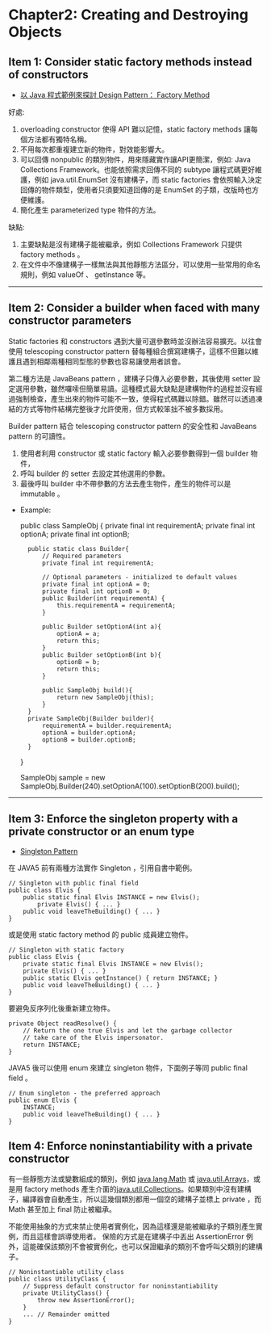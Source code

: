# Chapter2: Creating and Destroying Objects #

## Item 1: Consider static factory methods instead of constructors ##

- [以 Java 程式範例來探討 Design Pattern： Factory Method](http://www.dotspace.idv.tw/Jyemii/patternscolumn/articles/FactoryMethodForJava.htm)

好處:

1. overloading constructor 使得 API 難以記憶，static factory methods 讓每個方法都有獨特名稱。
2. 不用每次都重複建立新的物件，對效能影響大。
3. 可以回傳 nonpublic 的類別物件，用來隱藏實作讓API更簡潔，例如: Java Collections Framework。也能依照需求回傳不同的 subtype  讓程式碼更好維護，例如 java.util.EnumSet 沒有建構子，而 static factories 會依照輸入決定回傳的物件類型，使用者只須要知道回傳的是 EnumSet 的子類，改版時也方便維護。
4. 簡化產生 parameterized type 物件的方法。

缺點:

1. 主要缺點是沒有建構子能被繼承，例如 Collections Framework 只提供 factory methods 。
2. 在文件中不像建構子一樣無法與其他靜態方法區分，可以使用一些常用的命名規則，例如 valueOf 、 getInstance 等。

--------
## Item 2: Consider a builder when faced with many constructor parameters ##

Static factories 和 constructors 遇到大量可選參數時並沒辦法容易擴充。以往會使用 telescoping constructor pattern 替每種組合撰寫建構子，這樣不但難以維護且遇到相鄰兩種相同型態的參數也容易讓使用者誤會。

第二種方法是 JavaBeans pattern ，建構子只傳入必要參數，其後使用 setter 設定選用參數，雖然囉嗦但簡單易讀。這種模式最大缺點是建構物件的過程並沒有經過強制檢查，產生出來的物件可能不一致，使得程式碼難以除錯。雖然可以透過凍結的方式等物件結構完整後才允許使用，但方式較笨拙不被多數採用。

Builder pattern 結合 telescoping constructor pattern 的安全性和 JavaBeans pattern 的可讀性。

1. 使用者利用 constructor 或 static factory 輸入必要參數得到一個 builder 物件，
2. 呼叫 builder 的 setter 去設定其他選用的參數。
3. 最後呼叫 builder 中不帶參數的方法去產生物件，產生的物件可以是 immutable 。

- Example:

    public class SampleObj {
        private final int requirementA;
        private final int optionA;
        private final int optionB;

        public static class Builder{
            // Required parameters
            private final int requirementA;
            
            // Optional parameters - initialized to default values
            private final int optionA = 0;
            private final int optionB = 0;
            public Builder(int requirementA) {
                this.requirementA = requirementA;
            }

            public Builder setOptionA(int a){
                optionA = a;
                return this;
            }
            public Builder setOptionB(int b){
                optionB = b;
                return this;
            }
            
            public SampleObj build(){
                return new SampleObj(this);
            }
        }
        private SampleObj(Builder builder){
            requirementA = builder.requirementA;
            optionA = builder.optionA;
            optionB = builder.optionB;
        }
    }


    SampleObj sample = new SampleObj.Builder(240).setOptionA(100).setOptionB(200).build();

--------
## Item 3: Enforce the singleton property with a private constructor or an enum type ##

- [Singleton Pattern](http://openhome.cc/Gossip/DesignPattern/SingletonPattern.htm)

在 JAVA5 前有兩種方法實作 Singleton ，引用自書中範例。

    // Singleton with public final field
    public class Elvis {
        public static final Elvis INSTANCE = new Elvis();
            private Elvis() { ... }
        public void leaveTheBuilding() { ... }
    }

或是使用 static factory method 的 public 成員建立物件。

    // Singleton with static factory
    public class Elvis {
        private static final Elvis INSTANCE = new Elvis();
        private Elvis() { ... }
        public static Elvis getInstance() { return INSTANCE; }
        public void leaveTheBuilding() { ... }
    }

要避免反序列化後重新建立物件。

    private Object readResolve() {
        // Return the one true Elvis and let the garbage collector
        // take care of the Elvis impersonator.
        return INSTANCE;
    }

JAVA5 後可以使用 enum 來建立 singleton 物件，下面例子等同 public final field 。

    // Enum singleton - the preferred approach
    public enum Elvis {
        INSTANCE;
        public void leaveTheBuilding() { ... }
    }

## Item 4: Enforce noninstantiability with a private constructor ##

有一些靜態方法或變數組成的類別，例如 [java.lang.Math](https://docs.oracle.com/javase/8/docs/api/java/lang/Math.html) 或 [java.util.Arrays](https://docs.oracle.com/javase/8/docs/api/java/util/Arrays.html)，或是用 factory methods 產生介面的[java.util.Collections](https://docs.oracle.com/javase/8/docs/api/java/util/Collections.html)。如果類別中沒有建構子，編譯器會自動產生，所以這幾個類別都用一個空的建構子並標上 private ，而 Math 甚至加上 final 防止被繼承。

不能使用抽象的方式來禁止使用者實例化，因為這樣還是能被繼承的子類別產生實例，而且這樣會誤導使用者。
保險的方式是在建構子中丟出 AssertionError 例外，這能確保該類別不會被實例化，也可以保證繼承的類別不會呼叫父類別的建構子。

    // Noninstantiable utility class
    public class UtilityClass {
        // Suppress default constructor for noninstantiability
        private UtilityClass() {
            throw new AssertionError();
        }
        ... // Remainder omitted
    }